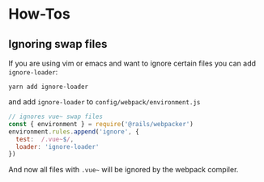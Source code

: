# How-Tos


## Ignoring swap files

If you are using vim or emacs and want to ignore certain files you can add `ignore-loader`:

```
yarn add ignore-loader
```

and add `ignore-loader` to `config/webpack/environment.js`

```js
// ignores vue~ swap files
const { environment } = require('@rails/webpacker')
environment.rules.append('ignore', {
  test:  /.vue~$/,
  loader: 'ignore-loader'
})
```

And now all files with `.vue~` will be ignored by the webpack compiler.
